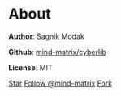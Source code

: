 # About

**Author**: Sagnik Modak

**Github**: [mind-matrix/cyberlib](https://github.com/mind-matrix/cyberlib)

**License**: MIT

<a class="github-button" href="https://github.com/mind-matrix/cyberlib" data-color-scheme="no-preference: light; light: light; dark: light;" data-icon="octicon-star" data-size="large" aria-label="Star mind-matrix/cyberlib on GitHub">Star</a> <a class="github-button" href="https://github.com/mind-matrix" data-color-scheme="no-preference: light; light: light; dark: light;" data-size="large" aria-label="Follow @mind-matrix on GitHub">Follow @mind-matrix</a> <a class="github-button" href="https://github.com/mind-matrix/cyberlib/fork" data-color-scheme="no-preference: light; light: light; dark: light;" data-icon="octicon-repo-forked" data-size="large" aria-label="Fork mind-matrix/cyberlib on GitHub">Fork</a>

<script async defer src="https://buttons.github.io/buttons.js"></script>